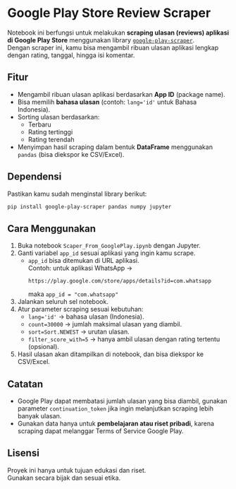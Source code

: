 # Google Play Store Review Scraper

Notebook ini berfungsi untuk melakukan **scraping ulasan (reviews) aplikasi di Google Play Store** menggunakan library [`google-play-scraper`](https://pypi.org/project/google-play-scraper/).  
Dengan scraper ini, kamu bisa mengambil ribuan ulasan aplikasi lengkap dengan rating, tanggal, hingga isi komentar.

## Fitur

- Mengambil ribuan ulasan aplikasi berdasarkan **App ID** (package name).
- Bisa memilih **bahasa ulasan** (contoh: `lang='id'` untuk Bahasa Indonesia).
- Sorting ulasan berdasarkan:
  - Terbaru
  - Rating tertinggi
  - Rating terendah
- Menyimpan hasil scraping dalam bentuk **DataFrame** menggunakan `pandas` (bisa diekspor ke CSV/Excel).

## Dependensi

Pastikan kamu sudah menginstal library berikut:

```bash
pip install google-play-scraper pandas numpy jupyter
```

## Cara Menggunakan

1. Buka notebook `Scaper_From_GooglePlay.ipynb` dengan Jupyter.
2. Ganti variabel `app_id` sesuai aplikasi yang ingin kamu scrape.
   - `app_id` bisa ditemukan di URL aplikasi.  
     Contoh: untuk aplikasi WhatsApp →
     ```
     https://play.google.com/store/apps/details?id=com.whatsapp
     ```
     maka `app_id = "com.whatsapp"`
3. Jalankan seluruh sel notebook.
4. Atur parameter scraping sesuai kebutuhan:
   - `lang='id'` → bahasa ulasan (Indonesia).
   - `count=30000` → jumlah maksimal ulasan yang diambil.
   - `sort=Sort.NEWEST` → urutan ulasan.
   - `filter_score_with=5` → hanya ambil ulasan dengan rating tertentu (opsional).
5. Hasil ulasan akan ditampilkan di notebook, dan bisa diekspor ke CSV/Excel.

## Catatan

- Google Play dapat membatasi jumlah ulasan yang bisa diambil, gunakan parameter `continuation_token` jika ingin melanjutkan scraping lebih banyak ulasan.
- Gunakan data hanya untuk **pembelajaran atau riset pribadi**, karena scraping dapat melanggar Terms of Service Google Play.

## Lisensi

Proyek ini hanya untuk tujuan edukasi dan riset.  
Gunakan secara bijak dan sesuai etika.
